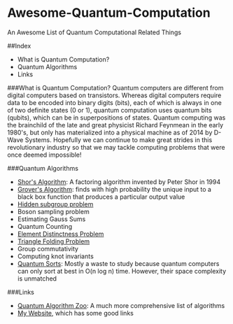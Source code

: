 # Awesome-Quantum-Computation
An Awesome List of Quantum Computational Related Things

##Index

- What is Quantum Computation?
- Quantum Algorithms
- Links

###What is Quantum Computation?
Quantum computers are different from digital computers based on transistors. Whereas digital computers require data to be encoded into binary digits (bits), each of which is always in one of two definite states (0 or 1), quantum computation uses quantum bits (qubits), which can be in superpositions of states. Quantum computing was the brainchild of the late and great physicist Richard Feynmean in the early 1980's, but only has materialized into a physical machine as of 2014 by D-Wave Systems. Hopefully we can continue to make great strides in this revolutionary industry so that we may tackle computing problems that were once deemed impossible!

###Quantum Algorithms
- [Shor's Algorithm](https://en.wikipedia.org/wiki/Shor%27s_algorithm): A factoring algorithm invented by Peter Shor in 1994
- [Grover's Algorithm](https://en.wikipedia.org/wiki/Grover%27s_algorithm):  finds with high probability the unique input to a black box function that produces a particular output value
- [Hidden subgroup problem](https://en.wikipedia.org/wiki/Hidden_subgroup_problem)
- Boson sampling problem
- Estimating Gauss Sums
- Quantum Counting
- [Element Distinctness Problem](https://en.wikipedia.org/wiki/Element_distinctness_problem)
- [Triangle Folding Problem](https://en.wikipedia.org/wiki/Triangle_finding_problem)
- Group commutativity
- Computing knot invariants
- [Quantum Sorts](https://en.wikipedia.org/wiki/Quantum_sort): Mostly a waste to study because quantum computers can only sort at best in O(n log n) time. However, their space complexity is unmatched

###Links
- [Quantum Algorithm Zoo](http://math.nist.gov/quantum/zoo/#BBD09): A much more comprehensive list of algorithms
- [My Website](http://itshenry.com/index), which has some good links